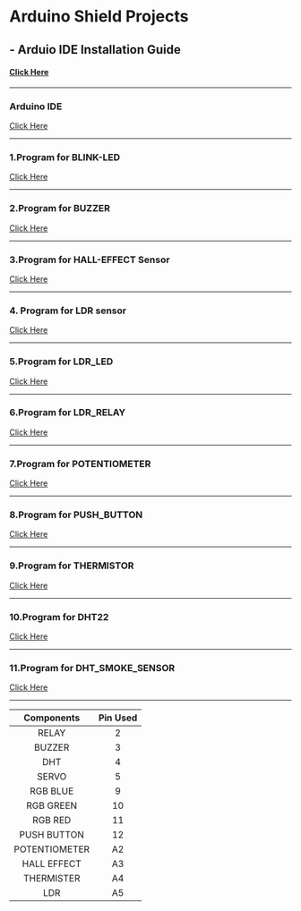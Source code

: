 
# Arduino Shield Projects

## - Arduio IDE Installation Guide
####  [Click Here](https://github.com/SKsaikiran/Arduion_uno_Shield/blob/213cef248f3ff976b4a65c93f33341efb070d635/Arduion_IDE_Installation.md)
  
-------
### Arduino IDE
   [Click Here](https://drive.google.com/drive/folders/1H14DQ2ko-v9bQKvVj3KGK7GOz79M1Zd5?usp=sharing)
   
   ------

### 1.Program for BLINK-LED
  [Click Here](https://github.com/SKsaikiran/Arduion_uno_Shield/blob/61b274dcc4b36a11949e1b44408a4f29bf003161/BLINK-LED/BLINK-LED.ino)
  
  -------
  
### 2.Program for BUZZER
  [Click Here](https://github.com/SKsaikiran/Arduion_uno_Shield/blob/61b274dcc4b36a11949e1b44408a4f29bf003161/Buzzer/Buzzer.ino)
  
  --------
### 3.Program for HALL-EFFECT Sensor
  [Click Here](https://github.com/SKsaikiran/Arduion_uno_Shield/blob/61b274dcc4b36a11949e1b44408a4f29bf003161/HALL-EFFECT/HALL-EFFECT.ino)
  
  --------
  
### 4. Program for LDR sensor
  [Click Here](https://github.com/SKsaikiran/Arduion_uno_Shield/blob/83012e2cb95d02cbc60700a00306d2d2a084c291/LDR/LDR.ino)
  
  --------
  
### 5.Program for LDR_LED
  [Click Here](https://github.com/SKsaikiran/Arduion_uno_Shield/blob/83012e2cb95d02cbc60700a00306d2d2a084c291/LDR_LED/LDR_LED.ino)
  
  --------
  
### 6.Program for LDR_RELAY
  [Click Here](https://github.com/SKsaikiran/Arduion_uno_Shield/blob/83012e2cb95d02cbc60700a00306d2d2a084c291/LDR_RELAY/LDR_RELAY.ino)
  
  --------
  
### 7.Program for POTENTIOMETER
  [Click Here](https://github.com/SKsaikiran/Arduion_uno_Shield/blob/83012e2cb95d02cbc60700a00306d2d2a084c291/POTENTIOMETER/POTENTIOMETER.ino)
  
  --------
  
### 8.Program for PUSH_BUTTON
  [Click Here](https://github.com/SKsaikiran/Arduion_uno_Shield/blob/83012e2cb95d02cbc60700a00306d2d2a084c291/PUSH_BUTTON/PUSH_BUTTON.ino)

-------

### 9.Program for THERMISTOR
  [Click Here](https://github.com/SKsaikiran/Arduion_uno_Shield/blob/83012e2cb95d02cbc60700a00306d2d2a084c291/THERMISTOR/THERMISTER.ino)

-------

### 10.Program for DHT22
  [Click Here](https://github.com/SKsaikiran/Arduion_uno_Shield/blob/6b383beea968f0db95df0e81c0264ce6f3e61234/DHT_22/DHT_22.ino)

-------

### 11.Program for DHT_SMOKE_SENSOR
  [Click Here](https://github.com/SKsaikiran/Arduion_uno_Shield/blob/1720060b0a1d9752df1533f8cfbea49b4dc5897d/DHT_SMOKE_SENSOR/DHT_SMOKE_SENSOR.ino)

-------
| **Components** | **Pin Used** |
|:----:|:----:|
|RELAY|2|
|BUZZER|3|
|DHT|4|
|SERVO|5|
|RGB BLUE|9|
|RGB GREEN|10|
|RGB RED|11|
|PUSH BUTTON|12|
|POTENTIOMETER|A2|
|HALL EFFECT|A3|
|THERMISTER|A4|
|LDR|A5|
